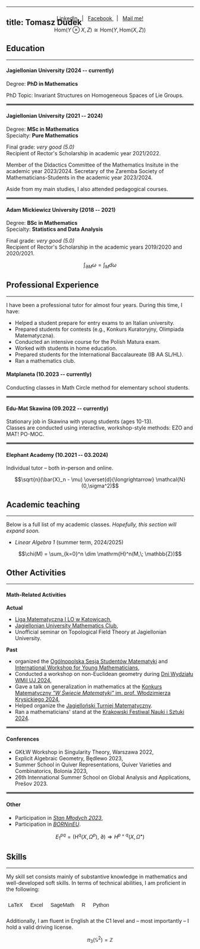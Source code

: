 
---
title: Tomasz Dudek
---

<center><span style="display:block; margin-top:-50px;"> <a href="https://www.linkedin.com/in/tszdudek/">LinkedIn</a> &nbsp; | &nbsp; <a href="https://www.facebook.com/tomekdudeq"> Facebook </a>  &nbsp; | &nbsp; <a href="mailto:tomdudek99@gmail.com"> Mail me! </a> </span|> </center>

$$\mathrm{Hom}(Y \otimes X,Z) \cong \mathrm{Hom}(Y,\mathrm{Hom}(X,Z))$$

## Education
___

#### Jagiellonian University (2024 -- currently)
Degree: **PhD in Mathematics**

PhD Topic: Invariant Structures on Homogeneous Spaces of Lie Groups.

<hr style="border:2px solid gray">

#### Jagiellonian University (2021 -- 2024)
Degree: **MSc in Mathematics**  
Specialty: **Pure Mathematics**

Final grade: *very good (5.0)* \
Recipient of Rector's Scholarship in academic year 2021/2022.

Member of the Didactics Committee of the Mathematics Insitute in the academic year 2023/2024.
Secretary of the Zaremba Society of Mathematicians-Students in the academic year 2023/2024.

Aside from my main studies, I also attended pedagogical courses.

<hr style="border:2px solid gray">

#### Adam Mickiewicz University (2018 -- 2021)
Degree: **BSc in Mathematics**  
Specialty: **Statistics and Data Analysis**

Final grade: *very good (5.0)* \
Recipient of Rector's Scholarship in the academic years 2019/2020 and 2020/2021.

$$\int_{\partial M}\omega = \int_M d\omega$$

## Professional Experience

___

I have been a professional tutor for almost four years. During this time, I have:
- Helped a student prepare for entry exams to an Italian university.
- Prepared students for contests (e.g., Konkurs Kuratoryjny, Olimpiada Matematyczna).
- Conducted an intensive course for the Polish Matura exam.
- Worked with students in home education.
- Prepared students for the International Baccalaureate (IB AA SL/HL).
- Ran a mathematics club.

#### Matplaneta (10.2023 -- currently)
Conducting classes in Math Circle method for elementary school students.

<hr style="border:2px solid gray">

#### Edu-Mat Skawina (09.2022 -- currently)
Stationary job in Skawina with young students (ages 10-13). \
Classes are conducted using interactive, workshop-style methods: EZO and MAT! PO-MOC.

<hr style="border:2px solid gray">

#### Elephant Academy (10.2021 -- 03.2024)
Individual tutor – both in-person and online.

$$\sqrt{n}(\bar{X}_n - \mu) \overset{d}{\longrightarrow} \mathcal{N}(0,\sigma^2)$$

## Academic teaching

---

Below is a full list of my academic classes.
*Hopefully, this section will expand soon.*

- *Linear Algebra 1* (summer term, 2024/2025)

$$\chi(M) = \sum_{k=0}^n \dim \mathrm{H}^n(M,\; \mathbb{Z})$$

## Other Activities

---

#### Math-Related Activities

**Actual**
 - [Liga Matematyczna I LO w Katowicach](https://liga.kosciuszko.pl/),
 - [Jagiellonian University Mathematics Club](https://im.uj.edu.pl/du/kolka-matematyczne),
 - Unofficial seminar on Topological Field Theory at Jagiellonian University.

**Past**
 - organized the [Ogólnopolska Sesja Studentów Matematyki](https://kmsuj.matinf.uj.edu.pl/ossm/) and [International Workshop for Young Mathematicians](https://kmsuj.matinf.uj.edu.pl/workshop/pl/),
 - Conducted a workshop on non-Euclidean geometry during [Dni Wydziału WMiI UJ 2024](https://dw.matinf.uj.edu.pl/),
 - Gave a talk on generalization in mathematics at the [Konkurs Matematyczny *"W Świecie Matematyki"* im. prof. Włodzimierza Krysickiego 2024](https://im.p.lodz.pl/konkursy/konkurs-matematyczny-w-swiecie-matematyki-imienia-profesora-wlodzimierza-krysickiego),
 - Helped organize the [Jagielloński Turniej Matematyczny](https://jtm.matinf.uj.edu.pl/).
 - Ran a mathematicians' stand at the [Krakowski Festiwal Nauki i Sztuki 2024](https://fnis.krakow.pl/).

<hr style="border:2px solid gray">

 #### Conferences

  - GKŁW Workshop in Singularity Theory, Warszawa 2022,
  - Explicit Algebraic Geometry, Będlewo 2023,
  - Summer School in Quiver Representations, Quiver Varieties and Combinatorics, Bolonia 2023,
  - 26th Intennational Summer School on Global Analysis and Applications, Prešov 2023.
 
<hr style="border:2px solid gray">

 #### Other

 - Participation in [*Stan Młodych 2023*](https://waznesprawy.org/stanmlodych/),
 - Participation in [*BORNinEU*](https://geremek.pl/program/born-in-eu/).

$$E^{pq}_1 = \left(\mathrm{H}^q\left(X, \Omega^p\right), \:\partial\right) \Rightarrow H^{p+q}(X,\Omega^\bullet)$$

## Skills
---

My skill set consists mainly of substantive knowledge in mathematics and well-developed soft skills. In terms of technical abilities, I am proficient in the following:
<br>
<style type="text/css">
.tg  {border-collapse:collapse;border-spacing:0;}
.tg td{border-color:black;border-style:solid;border-width:1px;font-family:Arial, sans-serif;font-size:14px;
  overflow:hidden;padding:10px 5px;word-break:normal;}
.tg th{border-color:black;border-style:solid;border-width:1px;font-family:Arial, sans-serif;font-size:14px;
  font-weight:normal;overflow:hidden;padding:10px 5px;word-break:normal;}
.tg .tg-0pky{border-color:inherit;text-align:left;vertical-align:top}
.tg .tg-0lax{text-align:left;vertical-align:top}
</style>
<table align="center" style="border-collapse: collapse; border: none;" none class="tg"><thead>
  <tr style="border: none;">
    <td style="border: none;" class="tg-0pky">LaTeX</td>
    <td style="border: none;" class="tg-0pky"></td>
    <td style="border: none;" class="tg-0pky">Excel</td>
    <td style="border: none;" class="tg-0pky"></td>
    <td style="border: none;" class="tg-0pky">SageMath</td>
    <td style="border: none;" class="tg-0lax"></td>
    <td style="border: none;" class="tg-0lax">R</td>
    <td style="border: none;" class="tg-0lax"></td>
    <td style="border: none;" class="tg-0lax">Python</td>
  </tr></thead>
</table>

Additionally, I am fluent in English at the C1 level and – most importantly – I hold a valid driving license.

$$\pi_3(\mathbb{S}^2) = \mathbb{Z}$$